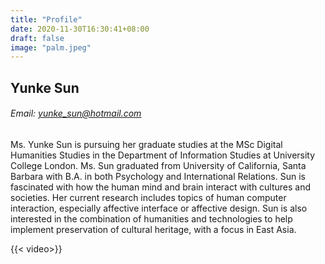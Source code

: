 ```yaml
---
title: "Profile"
date: 2020-11-30T16:30:41+08:00
draft: false
image: "palm.jpeg"
---
```

## Yunke Sun

######  Email: yunke_sun@hotmail.com


Ms. Yunke Sun is pursuing her graduate studies at
the MSc Digital Humanities Studies in the Department
of Information Studies at University College London.
Ms. Sun graduated from University of California,
Santa Barbara with B.A. in both Psychology and
International Relations. Sun is fascinated with how
the human mind and brain interact with cultures and
societies. Her current research includes topics of
human computer interaction, especially affective
interface or affective design. Sun is also interested in
the combination of humanities and technologies to
help implement preservation of cultural heritage, with
a focus in East Asia.


{{< video>}}

